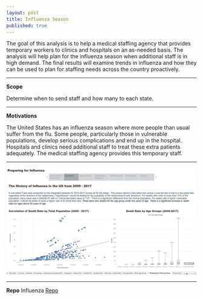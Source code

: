 ```yaml
---
layout: post
title: Influenza Season
published: true
---
```


The goal of this analysis is to help a medical staffing agency that provides temporary workers to clinics and hospitals on an as-needed basis. The analysis will help plan for the influenza season when additional staff is in high demand. The final results will examine trends in influenza and how they can be used to plan for staffing needs across the country proactively.

---

**Scope**

Determine when to send staff and how many to each state.

---
**Motivations** 

The United States has an influenza season where more people than usual suffer from the flu. Some people, particularly those in vulnerable populations, develop serious complications and end up in the hospital. Hospitals and clinics need additional staff to treat these extra patients adequately. The medical staffing agency provides this temporary staff.

---

![scatter](https://github.com/senoel123/senoel123.github.io/blob/master/images/influenza.jpg)   

---
**Repo**
Influenza [Repo](https://github.com/senoel123/Influenza)

